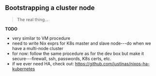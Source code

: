 Bootstrapping a cluster node
----------------------------
> The real thing...

**TODO**
- very similar to VM procedure
- need to write Nix exprs for K8s master and slave node---do when
  we have a multi-node cluster
- for now: follow the same procedure as for the dev box but make it
  secure---firewall, ssh, passwords, K8s certs, etc.
- if we ever need HA, check out: https://github.com/justinas/nixos-ha-kubernetes
